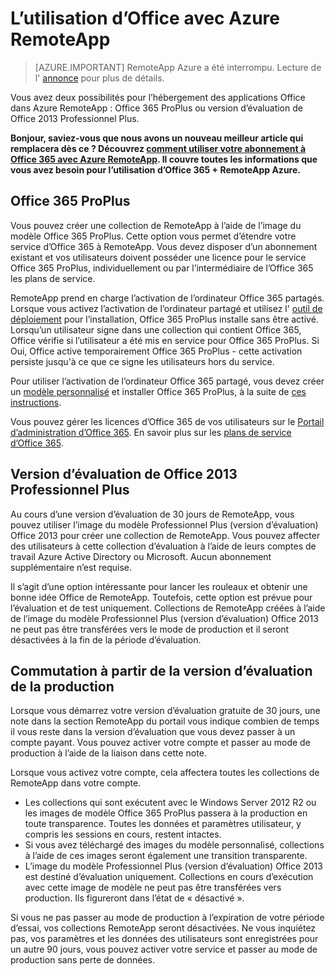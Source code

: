 
<properties
    pageTitle="L’utilisation d’Office avec RemoteApp Azure | Microsoft Azure" 
    description="Découvrez comment Office et Azure RemoteApp collaborer"
    services="remoteapp"
    documentationCenter=""
    authors="lizap"
    manager="mbaldwin" />

<tags
    ms.service="remoteapp"
    ms.workload="compute"
    ms.tgt_pltfrm="na"
    ms.devlang="na"
    ms.topic="article"
    ms.date="08/15/2016"
    ms.author="elizapo" />

# <a name="using-office-with-azure-remoteapp"></a>L’utilisation d’Office avec Azure RemoteApp

> [AZURE.IMPORTANT]
> RemoteApp Azure a été interrompu. Lecture de l' [annonce](https://go.microsoft.com/fwlink/?linkid=821148) pour plus de détails.

Vous avez deux possibilités pour l’hébergement des applications Office dans Azure RemoteApp : Office 365 ProPlus ou version d’évaluation de Office 2013 Professionnel Plus.

**Bonjour, saviez-vous que nous avons un nouveau meilleur article qui remplacera dès ce ? Découvrez [comment utiliser votre abonnement à Office 365 avec Azure RemoteApp](remoteapp-officesubscription.md). Il couvre toutes les informations que vous avez besoin pour l’utilisation d’Office 365 + RemoteApp Azure.**

## <a name="office-365-proplus"></a>Office 365 ProPlus
Vous pouvez créer une collection de RemoteApp à l’aide de l’image du modèle Office 365 ProPlus. Cette option vous permet d’étendre votre service d’Office 365 à RemoteApp. Vous devez disposer d’un abonnement existant et vos utilisateurs doivent posséder une licence pour le service Office 365 ProPlus, individuellement ou par l’intermédiaire de l’Office 365 les plans de service.

RemoteApp prend en charge l’activation de l’ordinateur Office 365 partagés. Lorsque vous activez l’activation de l’ordinateur partagé et utilisez l' [outil de déploiement](http://www.microsoft.com/download/details.aspx?id=36778) pour l’installation, Office 365 ProPlus installe sans être activé. Lorsqu’un utilisateur signe dans une collection qui contient Office 365, Office vérifie si l’utilisateur a été mis en service pour Office 365 ProPlus. Si Oui, Office active temporairement Office 365 ProPlus - cette activation persiste jusqu'à ce que ce signe les utilisateurs hors du service.

Pour utiliser l’activation de l’ordinateur Office 365 partagé, vous devez créer un [modèle personnalisé](remoteapp-create-custom-image.md) et installer Office 365 ProPlus, à la suite de [ces instructions](https://technet.microsoft.com/library/dn782858.aspx).

Vous pouvez gérer les licences d’Office 365 de vos utilisateurs sur le [Portail d’administration d’Office 365](https://portal.office365.com/). En savoir plus sur les [plans de service d’Office 365](http://technet.microsoft.com/library/office-365-plan-options.aspx).  


## <a name="office-2013-professional-plus-trial"></a>Version d’évaluation de Office 2013 Professionnel Plus
Au cours d’une version d’évaluation de 30 jours de RemoteApp, vous pouvez utiliser l’image du modèle Professionnel Plus (version d’évaluation) Office 2013 pour créer une collection de RemoteApp. Vous pouvez affecter des utilisateurs à cette collection d’évaluation à l’aide de leurs comptes de travail Azure Active Directory ou Microsoft. Aucun abonnement supplémentaire n’est requise.

Il s’agit d’une option intéressante pour lancer les rouleaux et obtenir une bonne idée Office de RemoteApp. Toutefois, cette option est prévue pour l’évaluation et de test uniquement. Collections de RemoteApp créées à l’aide de l’image du modèle Professionnel Plus (version d’évaluation) Office 2013 ne peut pas être transférées vers le mode de production et il seront désactivées à la fin de la période d’évaluation.

## <a name="switching-from-trial-to-production"></a>Commutation à partir de la version d’évaluation de la production
Lorsque vous démarrez votre version d’évaluation gratuite de 30 jours, une note dans la section RemoteApp du portail vous indique combien de temps il vous reste dans la version d’évaluation que vous devez passer à un compte payant. Vous pouvez activer votre compte et passer au mode de production à l’aide de la liaison dans cette note.

Lorsque vous activez votre compte, cela affectera toutes les collections de RemoteApp dans votre compte.

- Les collections qui sont exécutent avec le Windows Server 2012 R2 ou les images de modèle Office 365 ProPlus passera à la production en toute transparence. Toutes les données et paramètres utilisateur, y compris les sessions en cours, restent intactes.
- Si vous avez téléchargé des images du modèle personnalisé, collections à l’aide de ces images seront également une transition transparente.
- L’image du modèle Professionnel Plus (version d’évaluation) Office 2013 est destiné d’évaluation uniquement. Collections en cours d’exécution avec cette image de modèle ne peut pas être transférées vers production. Ils figureront dans l’état de « désactivé ».


Si vous ne pas passer au mode de production à l’expiration de votre période d’essai, vos collections RemoteApp seront désactivées. Ne vous inquiétez pas, vos paramètres et les données des utilisateurs sont enregistrées pour un autre 90 jours, vous pouvez activer votre service et passer au mode de production sans perte de données.
